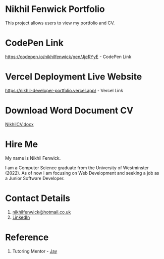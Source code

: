 # Nikhil Fenwick Portfolio

This project allows users to view my portfolio and CV. 

# CodePen Link 

https://codepen.io/nikhilfenwick/pen/JjeRYyE - CodePen Link

# Vercel Deployment Live Website

https://nikhil-developer-portfolio.vercel.app/ - Vercel Link

# Download Word Document CV 

[NikhilCV.docx](NikhilCV.docx)

# Hire Me

My name is Nikhil Fenwick. 

I am a Computer Science graduate from the University of Westminster (2022). As of now I am focusing on Web Development and seeking a job as a Junior Software Developer. 

# Contact Details

1. nikhilfenwick@hotmail.co.uk
2. [LinkedIn](https://www.linkedin.com/in/nikhil-fenwick-4a6625256/)

# Reference

1. Tutoring Mentor - [Jay](https://github.com/Jay-study-nildana)

